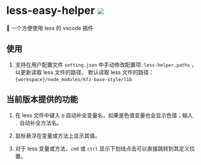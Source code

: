 # less-easy-helper ![](https://img.shields.io/badge/vscode%20plugin-0.0.1-brightgreen)

🖖 一个方便使用 less 的 vscode 插件

## 使用
1. 支持在用户配置文件 `setting.json` 中手动修改配置项: `less-helper.paths` ，以更新读取 less 文件的路径。
默认读取 less 文件的路径：`{workspace}/node_modules/kfz-base-style/lib`

## 当前版本提供的功能

1. 在 less 文件中键入 `@` 自动补全变量名，如果是色值变量也会显示色值；输入 `.` 自动补全方法名。

2. 鼠标悬浮在变量或方法上显示其值。

3. 对于 less 变量或方法，`cmd` 或 `ctrl` 显示下划线点击可以直接跳转到其定义位置。

